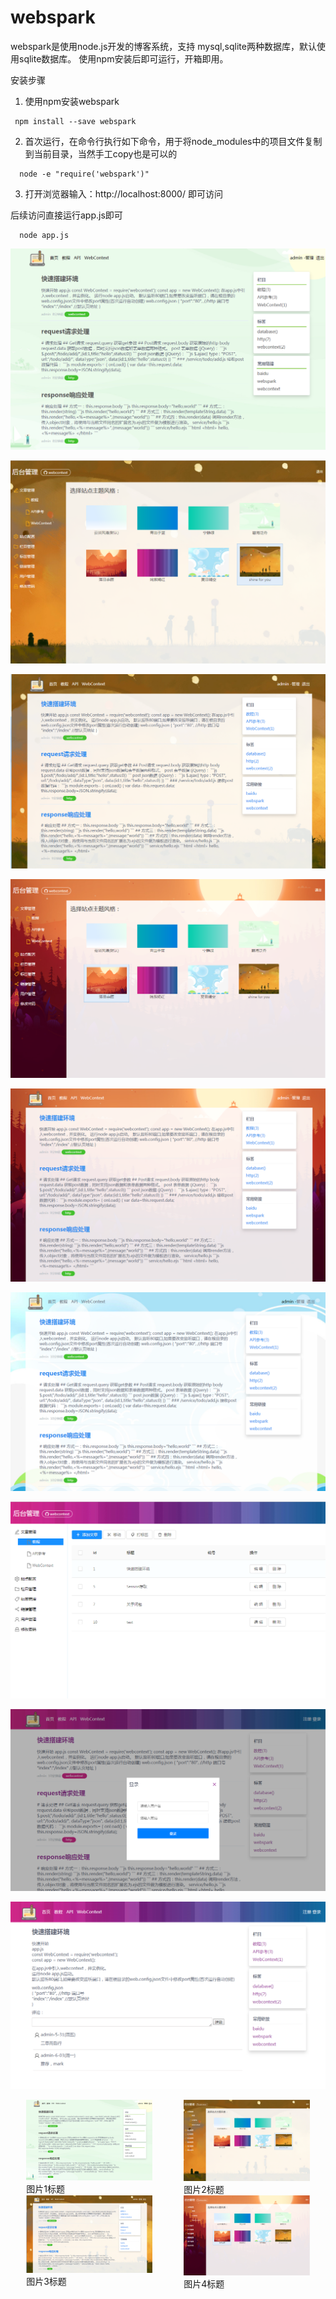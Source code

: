 # webspark

webspark是使用node.js开发的博客系统，支持 mysql,sqlite两种数据库，默认使用sqlite数据库。 使用npm安装后即可运行，开箱即用。

安装步骤

1. 使用npm安装webspark

```
 npm install --save webspark
```

2. 首次运行，在命令行执行如下命令，用于将node_modules中的项目文件复制到当前目录，当然手工copy也是可以的

```
  node -e "require('webspark')"
```

3. 打开浏览器输入：http://localhost:8000/ 即可访问

后续访问直接运行app.js即可

```
  node app.js
```

![home](https://raw.githubusercontent.com/windyfancy/webspark/master/screenshot/1.png)

![theme](https://raw.githubusercontent.com/windyfancy/webspark/master/screenshot/2.png)

![theme2](https://raw.githubusercontent.com/windyfancy/webspark/master/screenshot/3.png)

![theme3](https://raw.githubusercontent.com/windyfancy/webspark/master/screenshot/4.png)

![theme4](https://raw.githubusercontent.com/windyfancy/webspark/master/screenshot/5.png)

![theme5](https://raw.githubusercontent.com/windyfancy/webspark/master/screenshot/6.png)

![article](https://raw.githubusercontent.com/windyfancy/webspark/master/screenshot/7.png)

![theme6](https://raw.githubusercontent.com/windyfancy/webspark/master/screenshot/8.png)

![commet](https://raw.githubusercontent.com/windyfancy/webspark/master/screenshot/9.png)

<div style="display: flex; flex-wrap: wrap; justify-content: space-around; align-items: flex-start;">
  <div style="flex-basis: 40%; max-width: 50%;">
    <img src="screenshot/1.png" alt="图片1" style="max-width: 100%; height: auto;" /><br />
    图片1标题
  </div>
  <div style="flex-basis: 40%; max-width: 50%;">
    <img src="screenshot/2.png" alt="图片2" style="max-width: 100%; height: auto;" /><br />
    图片2标题
  </div>
  <div style="flex-basis: 40%; max-width: 50%;">
    <img src="screenshot/3.png" alt="图片3" style="max-width: 100%; height: auto;" /><br />
    图片3标题
  </div>
  <div style="flex-basis: 40%; max-width: 100%;">
    <img src="screenshot/4.png" alt="图片4" style="max-width: 100%; height: auto;" /><br />
    图片4标题
  </div>

</div>
